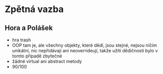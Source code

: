 # Zpětná vazba
## Hora a Polášek

- hra trash
- OOP tam je, ale všechny objekty, které dědí, jsou stejné, nejsou ničím unikátní, nic nepřidávají ani neoverrideují, takže užití dědičnosti bylo v tomto případě zbytečné
- žádné virtual ani abstract metody
- 90/100